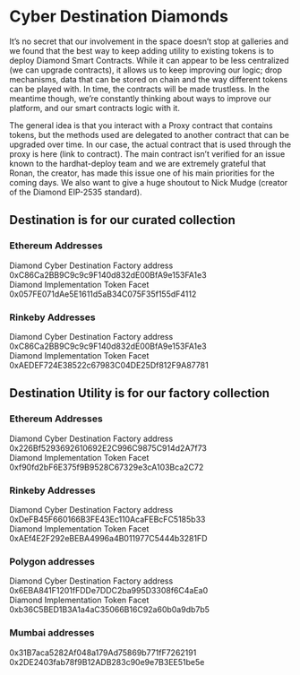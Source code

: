 # Cyber Destination Diamonds

It’s no secret that our involvement in the space doesn’t stop at galleries and we found that the best way to keep adding utility to existing tokens is to deploy Diamond Smart Contracts. While it can appear to be less centralized (we can upgrade contracts), it allows us to keep improving our logic; drop mechanisms, data that can be stored on chain and the way different tokens can be played with. In time, the contracts will be made trustless. In the meantime though, we’re constantly thinking about ways to improve our platform, and our smart contracts logic with it.

The general idea is that you interact with a Proxy contract that contains tokens, but the methods used are delegated to another contract that can be upgraded over time. In our case, the actual contract that is used through the proxy is here (link to contract). The main contract isn’t verified for an issue known to the hardhat-deploy team and we are extremely grateful that Ronan, the creator, has made this issue one of his main priorities for the coming days. We also want to give a huge shoutout to Nick Mudge (creator of the Diamond EIP-2535 standard).

## Destination is for our curated collection

### Ethereum Addresses

Diamond Cyber Destination Factory address 0xC86Ca2BB9C9c9c9F140d832dE00BfA9e153FA1e3 <br />
Diamond Implementation Token Facet 0x057FE071dAe5E1611d5aB34C075F35f155dF4112

### Rinkeby Addresses

Diamond Cyber Destination Factory address 0xC86Ca2BB9C9c9c9F140d832dE00BfA9e153FA1e3 <br />
Diamond Implementation Token Facet 0xAEDEF724E38522c67983C04DE25Df812F9A87781

## Destination Utility is for our factory collection

### Ethereum Addresses

Diamond Cyber Destination Factory address
0x226Bf5293692610692E2C996C9875C914d2A7f73 <br />
Diamond Implementation Token Facet
0xf90fd2bF6E375f9B9528C67329e3cA103Bca2C72

### Rinkeby Addresses

Diamond Cyber Destination Factory address
0xDeFB45F660166B3FE43Ec110AcaFEBcFC5185b33 <br />
Diamond Implementation Token Facet
0xAEf4E2F292eBEBA4996a4B011977C5444b3281FD

### Polygon addresses

Diamond Cyber Destination Factory address 0x6EBA841F1201fFDDe7DDC2ba995D3308f6C4aEa0 <br />
Diamond Implementation Token Facet 0xb36C5BED1B3A1a4aC35066B16C92a60b0a9db7b5

### Mumbai addresses

0x31B7aca5282Af048a179Ad75869b771fF7262191
0x2DE2403fab78f9B12ADB283c90e9e7B3EE51be5e
